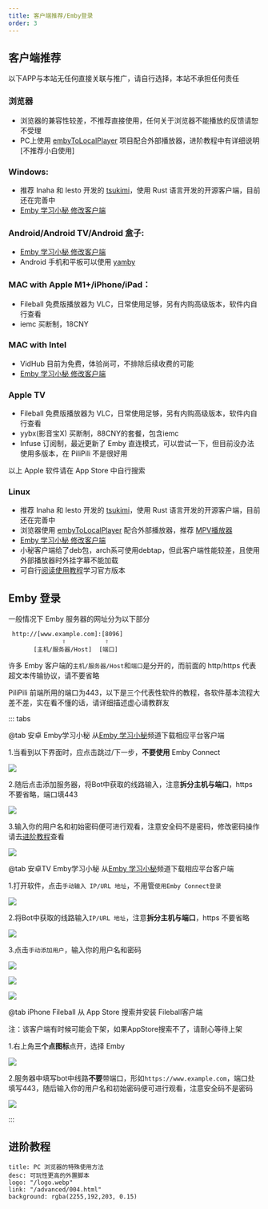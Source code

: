 ```yaml
---
title: 客户端推荐/Emby登录
order: 3
---
```

## 客户端推荐

以下APP与本站无任何直接关联与推广，请自行选择，本站不承担任何责任
### 浏览器
- 浏览器的兼容性较差，不推荐直接使用，任何关于浏览器不能播放的反馈请恕不受理
- PC上使用 [embyToLocalPlayer](https://github.com/kjtsune/embyToLocalPlayer/) 项目配合外部播放器，进阶教程中有详细说明[不推荐小白使用]
### Windows:
- 推荐 Inaha 和 Iesto 开发的 [tsukimi](https://github.com/tsukinaha/tsukimi)，使用 Rust 语言开发的开源客户端，目前还在完善中
- [Emby 学习小秘 修改客户端](https://t.me/EmbyNoisyX/61) 
### Android/Android TV/Android 盒子:
- [Emby 学习小秘 修改客户端](https://t.me/EmbyNoisyX/61) 
- Android 手机和平板可以使用 [yamby](https://t.me/yamby_release)
### MAC with Apple M1+/iPhone/iPad：
- Fileball 免费版播放器为 VLC，日常使用足够，另有内购高级版本，软件内自行查看
- iemc 买断制，18CNY
### MAC  with Intel
- VidHub 目前为免费，体验尚可，不排除后续收费的可能
- [Emby 学习小秘 修改客户端](https://t.me/EmbyNoisyX/61)
### Apple TV
- Fileball 免费版播放器为 VLC，日常使用足够，另有内购高级版本，软件内自行查看
- yybx(影音宝X) 买断制，88CNY的套餐，包含iemc
- Infuse 订阅制，最近更新了 Emby 直连模式，可以尝试一下，但目前没办法使用多版本，在 PiliPili 不是很好用

以上 Apple 软件请在 App Store 中自行搜索
### Linux
- 推荐 Inaha 和 Iesto 开发的 [tsukimi](https://github.com/tsukinaha/tsukimi)，使用 Rust 语言开发的开源客户端，目前还在完善中
- 浏览器使用 [embyToLocalPlayer](https://github.com/kjtsune/embyToLocalPlayer/) 配合外部播放器，推荐 [MPV播放器](https://mpv.io)
- [Emby 学习小秘 修改客户端](https://t.me/EmbyNoisyX/61)
- 小秘客户端给了deb包，arch系可使用debtap，但此客户端性能较差，且使用外部播放器时外挂字幕不能加载
- 可自行[阅读使用教程](https://gist.github.com/wanlce/3a954de60aaec5368082ce867a575562)学习官方版本

## Emby 登录
 一般情况下 Emby 服务器的网址分为以下部分
 ```
  http://[www.example.com]:[8096]
                ⇧           ⇧
        [主机/服务器/Host]  [端口]
```



许多 Emby 客户端的`主机/服务器/Host`和`端口`是分开的，而前面的 http/https 代表超文本传输协议，请不要省略

PiliPili 前端所用的端口为443，以下是三个代表性软件的教程，各软件基本流程大差不差，实在看不懂的话，请详细描述虚心请教群友

::: tabs

@tab  安卓 Emby学习小秘
从[Emby 学习小秘](https://t.me/EmbyNoisyX/61)频道下载相应平台客户端

1.当看到以下界面时，应点击跳过/下一步，**不要使用** Emby Connect

![](https://img.155155155.xyz/i/2024/02/1708277692.webp)

2.随后点击添加服务器，将Bot中获取的线路输入，注意**拆分主机与端口**，https 不要省略，端口填443

![](https://img.155155155.xyz/i/2024/02/1708277699.webp)

3.输入你的用户名和初始密码便可进行观看，注意安全码不是密码，修改密码操作请去[进阶教程](/advanced/002.html)查看

![](https://img.155155155.xyz/i/2024/02/1707993624.webp)

@tab  安卓TV Emby学习小秘
从[Emby 学习小秘](https://t.me/EmbyNoisyX/61)频道下载相应平台客户端

1.打开软件，点击`手动输入 IP/URL 地址`，不用管`使用Emby Connect登录`

![](https://img.155155155.xyz/i/2024/02/1708153278.webp)

2.将Bot中获取的线路输入`IP/URL 地址`，注意**拆分主机与端口**，https 不要省略

![](https://img.155155155.xyz/i/2024/02/1708153491.webp)

3.点击`手动添加用户`，输入你的用户名和密码

![](https://img.155155155.xyz/i/2024/02/1708153612.webp)

![](https://img.155155155.xyz/i/2024/02/1708153672.webp)

![](https://img.155155155.xyz/i/2024/02/1708153678.webp)


@tab iPhone Fileball
从 App Store 搜索并安装 Fileball客户端

注：该客户端有时候可能会下架，如果AppStore搜索不了，请耐心等待上架

1.右上角**三个点图标**点开，选择 Emby

![](https://img.155155155.xyz/i/2024/02/1708316683.webp)

2.服务器中填写bot中线路**不要**带端口，形如`https://www.example.com`，端口处填写443，随后输入你的用户名和初始密码便可进行观看，注意安全码不是密码

![](https://img.155155155.xyz/i/2024/02/1708316701.webp)

:::


## 进阶教程

```component VPCard
title: PC 浏览器的特殊使用方法
desc: 可玩性更高的外置脚本
logo: "/logo.webp"
link: "/advanced/004.html"
background: rgba(2255,192,203, 0.15)
```
